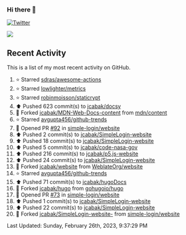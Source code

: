 ### Hi there 👋

[![Twitter](https://img.shields.io/twitter/follow/jcabak?style=social)](https://twitter.com/intent/follow?screen_name=JCabak)

![](http://github-profile-summary-cards.vercel.app/api/cards/profile-details?username=jcabak&theme=github)

<!--
**jcabak/jcabak** is a ✨ _special_ ✨ repository because its `README.md` (this file) appears on your GitHub profile.

Here are some ideas to get you started:

- 🔭 I’m currently working on ...
- 🌱 I’m currently learning ...
- 👯 I’m looking to collaborate on ...
- 🤔 I’m looking for help with ...
- 💬 Ask me about ...
- 📫 How to reach me: ...
- 😄 Pronouns: ...
- ⚡ Fun fact: ...
-->
## Recent Activity

This is a list of my most recent activity on GitHub.

<!--RECENT_ACTIVITY:start-->
1. ⭐ Starred [sdras/awesome-actions](https://github.com/sdras/awesome-actions)<br>
2. ⭐ Starred [lowlighter/metrics](https://github.com/lowlighter/metrics)<br>
3. ⭐ Starred [robinmoisson/staticrypt](https://github.com/robinmoisson/staticrypt)<br>
4. ⬆️ Pushed 623 commit(s) to [jcabak/docsy](https://github.com/jcabak/docsy)<br>
5. 🔱 Forked [jcabak/MDN-Web-Docs-content](https://github.com/jcabak/MDN-Web-Docs-content) from [mdn/content](https://github.com/mdn/content)<br>
6. ⭐ Starred [avgupta456/github-trends](https://github.com/avgupta456/github-trends)<br>
7. 💪 Opened PR [#92](https://github.com/simple-login/website/pull/92) in [simple-login/website](https://github.com/simple-login/website)<br>
8. ⬆️ Pushed 2 commit(s) to [jcabak/SimpleLogin-website](https://github.com/jcabak/SimpleLogin-website)<br>
9. ⬆️ Pushed 18 commit(s) to [jcabak/SimpleLogin-website](https://github.com/jcabak/SimpleLogin-website)<br>
10. ⬆️ Pushed 5 commit(s) to [jcabak/code-nasa-gov](https://github.com/jcabak/code-nasa-gov)<br>
11. ⬆️ Pushed 216 commit(s) to [jcabak/p5.js-website](https://github.com/jcabak/p5.js-website)<br>
12. ⬆️ Pushed 24 commit(s) to [jcabak/SimpleLogin-website](https://github.com/jcabak/SimpleLogin-website)<br>
13. 🔱 Forked [jcabak/website](https://github.com/jcabak/website) from [WeblateOrg/website](https://github.com/WeblateOrg/website)<br>
14. ⭐ Starred [avgupta456/github-trends](https://github.com/avgupta456/github-trends)<br>
15. ⬆️ Pushed 71 commit(s) to [jcabak/hugoDocs](https://github.com/jcabak/hugoDocs)<br>
16. 🔱 Forked [jcabak/hugo](https://github.com/jcabak/hugo) from [gohugoio/hugo](https://github.com/gohugoio/hugo)<br>
17. 💪 Opened PR [#73](https://github.com/simple-login/website/pull/73) in [simple-login/website](https://github.com/simple-login/website)<br>
18. ⬆️ Pushed 1 commit(s) to [jcabak/SimpleLogin-website](https://github.com/jcabak/SimpleLogin-website)<br>
19. ⬆️ Pushed 22 commit(s) to [jcabak/SimpleLogin-website](https://github.com/jcabak/SimpleLogin-website)<br>
20. 🔱 Forked [jcabak/SimpleLogin-website-](https://github.com/jcabak/SimpleLogin-website-) from [simple-login/website](https://github.com/simple-login/website)<br>
<!--RECENT_ACTIVITY:end-->

<!--RECENT_ACTIVITY:last_update-->
Last Updated: Sunday, February 26th, 2023, 9:37:29 PM
<!--RECENT_ACTIVITY:last_update_end-->

